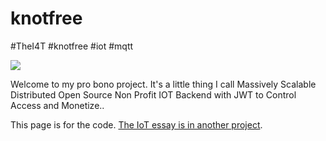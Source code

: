 # knotfree  
#TheI4T #knotfree #iot #mqtt

![](https://github.com/awootton/knotfreeiot/workflows/Go/badge.svg)

Welcome to my pro bono project. It's a little thing I call Massively Scalable Distributed Open Source Non Profit IOT Backend with JWT to Control Access and Monetize..

This page is for the code. [The IoT essay is in another project](https://thei4t.github.io/).


<!-- Global site tag (gtag.js) - Google Analytics -->
<script async src="https://www.googletagmanager.com/gtag/js?id=UA-156005349-2"></script>
<script>
  window.dataLayer = window.dataLayer || [];
  function gtag(){dataLayer.push(arguments);}
  gtag('js', new Date());

  gtag('config', 'UA-156005349-2');
</script>

